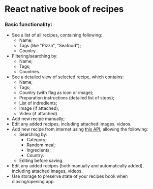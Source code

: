 # React native book of recipes

### Basic functionality:

- See a list of all recipes, containing following:
  - Name;
  - Tags (like "Pizza", "Seafood");
  - Country.
- Filtering/searching by:
  - Name;
  - Tags;
  - Countries.
- See a detailed view of selected recipe, which contains:
  - Name;
  - Tags;
  - Country (with flag as icon or image);
  - Preparation instructions (detailed list of steps);
  - List of indredients;
  - Image (if attached);
  - Video (if attached).
- Add new recipe manually;
- Edit any added recipes, including attached images, videos.
- Add new recipe from internet using [this API](https://www.themealdb.com/api.php), allowing the following:
  - Searching by:
    - Category;
    - Random meal;
    - Ingredients;
    - Country.
  - Editing before saving.
- Edit any added recipes (both manually and automatically added), including attached images, videos.
- Use storage to preserve state of your recipes book when closing/opening app.
